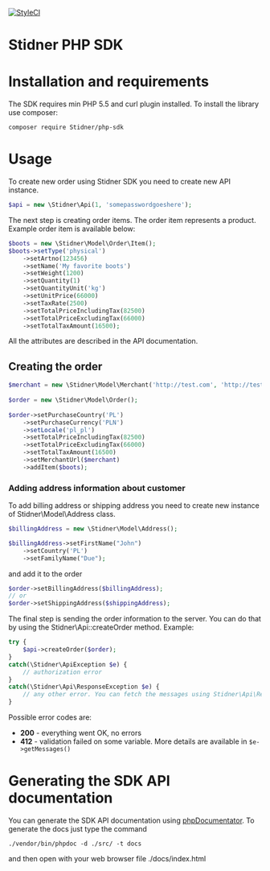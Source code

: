 [![StyleCI](https://styleci.io/repos/59211152/shield)](https://styleci.io/repos/59211152)

Stidner PHP SDK
===============

# Installation and requirements

The SDK requires min PHP 5.5 and curl plugin installed. To install the library use composer:

    composer require Stidner/php-sdk

# Usage

To create new order using Stidner SDK you need to create new API instance. 

```php
$api = new \Stidner\Api(1, 'somepasswordgoeshere');
```

The next step is creating order items. The order item represents a product. Example order item is available below:

```php
$boots = new \Stidner\Model\Order\Item();
$boots->setType('physical')
    ->setArtno(123456)
    ->setName('My favorite boots')
    ->setWeight(1200)
    ->setQuantity(1)
    ->setQuantityUnit('kg')
    ->setUnitPrice(66000)
    ->setTaxRate(2500)
    ->setTotalPriceIncludingTax(82500)
    ->setTotalPriceExcludingTax(66000)
    ->setTotalTaxAmount(16500);
```

All the attributes are described in the API documentation.

## Creating the order

```php
$merchant = new \Stidner\Model\Merchant('http://test.com', 'http://test.com', 'http://test.com');
    
$order = new \Stidner\Model\Order();
    
$order->setPurchaseCountry('PL')
    ->setPurchaseCurrency('PLN')
    ->setLocale('pl_pl')
    ->setTotalPriceIncludingTax(82500)
    ->setTotalPriceExcludingTax(66000)
    ->setTotalTaxAmount(16500)
    ->setMerchantUrl($merchant)
    ->addItem($boots);
```

### Adding address information about customer

To add billing address or shipping address you need to create new instance of Stidner\Model\Address class.

```php
$billingAddress = new \Stidner\Model\Address();

$billingAddress->setFirstName("John")
    ->setCountry('PL')
    ->setFamilyName("Due");
```

and add it to the order

```php
$order->setBillingAddress($billingAddress);
// or
$order->setShippingAddress($shippingAddress);
```

The final step is sending the order information to the server. You can do that by using the Stidner\Api::createOrder method. Example:

```php
try {
    $api->createOrder($order);
}
catch(\Stidner\ApiException $e) {
    // authorization error
}
catch(\Stidner\Api\ResponseException $e) {
    // any other error. You can fetch the messages using Stidner\Api\ResponseException::getMessages method
}
```

Possible error codes are:

 - **200** - everything went OK, no errors
 - **412** - validation failed on some variable. More details are available in `$e->getMessages()`

# Generating the SDK API documentation

You can generate the SDK API documentation using [phpDocumentator](https://github.com/phpDocumentor/phpDocumentor2). To generate the docs just type the command

    ./vendor/bin/phpdoc -d ./src/ -t docs

and then open with your web browser file ./docs/index.html
